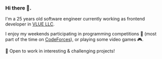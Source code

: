 ### Hi there 👋.
 I'm a 25 years old software engineer currently working as frontend developer in [VLUE LLC](https://www.vlue.com).





 I enjoy my weekends participating in programming competitions 🥇 (most part of the time on  [CodeForces](https://codeforces.com/profile/KhozmoS)),
or playing some video games 🎮.





 🚀 Open to work in interesting & challenging projects!
<!--
**KhozmoS/khozmos** is a ✨ _special_ ✨ repository because its `README.md` (this file) appears on your GitHub profile.
🔭 I’m currently working on Vlue LLC as a front end engineer
- 🌱 I’m currently learning ...
- 👯 I’m looking to collaborate on ...
- 🤔 I’m looking for help with ...
- 💬 Ask me about ...
- 📫 How to reach me: ...
- 😄 Pronouns: ...
- ⚡ Fun fact: ...
-->
